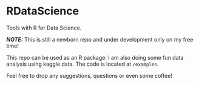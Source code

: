 # RDataScience
Tools with R for Data Science.

**_NOTE:_** This is still a newborn repo and under development only on my free time!

This repo can be used as an R package. I am also doing some fun data analysis using kaggle data. The code is located at `/examples`.

Feel free to drop any suggestions, questions or even some coffee!
